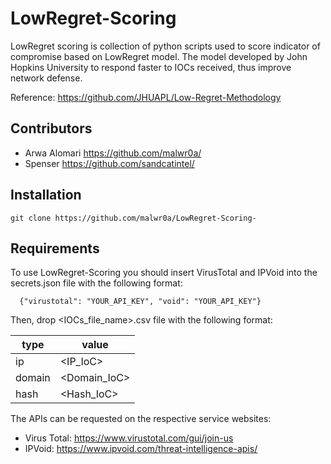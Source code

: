 # LowRegret-Scoring
LowRegret scoring is collection of python scripts used to score indicator of compromise based on LowRegret model. The model developed by John Hopkins University to respond faster to IOCs received, thus improve network defense.

Reference: https://github.com/JHUAPL/Low-Regret-Methodology
## Contributors
* Arwa Alomari https://github.com/malwr0a/
* Spenser https://github.com/sandcatintel/
## Installation 
```
git clone https://github.com/malwr0a/LowRegret-Scoring-
```
## Requirements  
To use LowRegret-Scoring you should insert VirusTotal and IPVoid into the secrets.json file with the following format:
```
  {"virustotal": "YOUR_API_KEY", "void": "YOUR_API_KEY"}

```
Then, drop <IOCs_file_name>.csv file with the following format:

| type   | value        |
|--------|--------------|
| ip     | <IP_IoC>     |
| domain | <Domain_IoC> |
| hash   | <Hash_IoC>   |

The APIs can be requested on the respective service websites:
* Virus Total: https://www.virustotal.com/gui/join-us
* IPVoid: https://www.ipvoid.com/threat-intelligence-apis/
